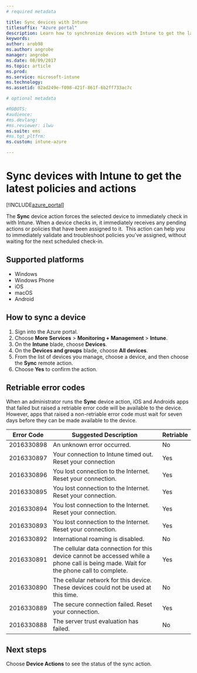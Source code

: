 ```yaml
---
# required metadata

title: Sync devices with Intune 
titlesuffix: "Azure portal"
description: Learn how to synchronize devices with Intune to get the latest policies and actions."
keywords:
author: arob98
ms.author: angrobe
manager: angrobe
ms.date: 08/09/2017
ms.topic: article
ms.prod:
ms.service: microsoft-intune
ms.technology:
ms.assetid: 02ad249e-f098-421f-861f-6b2ff733ac7c

# optional metadata

#ROBOTS:
#audience:
#ms.devlang:
#ms.reviewer: ilwu
ms.suite: ems
#ms.tgt_pltfrm:
ms.custom: intune-azure

---
```


# Sync devices with Intune to get the latest policies and actions


[!INCLUDE[azure_portal](./includes/azure_portal.md)]

The **Sync** device action forces the selected device to immediately check in with Intune. When a device checks in, it immediately receives any pending actions or policies that have been assigned to it.  This action can help you to immediately validate and troubleshoot policies you’ve assigned, without waiting for the next scheduled check-in.

## Supported platforms

- Windows
- Windows Phone
- iOS
- macOS
- Android

## How to sync a device

1. Sign into the Azure portal.
2. Choose **More Services** > **Monitoring + Management** > **Intune**.
3. On the **Intune** blade, choose **Devices**.
4. On the **Devices and groups** blade, choose **All devices**.
5. From the list of devices you manage, choose a device, and then choose the **Sync** remote action.
7. Choose **Yes** to confirm the action.


## Retriable error codes

When an administrator runs the **Sync** device action, iOS and Androids apps that failed but  raised a retriable error code will be available to the device. However, apps that raised a non-retriable error code must wait for seven days before they can be made available to the device.


| Error Code  | Suggested Description                                                                                                                  | Retriable |
|-------------|----------------------------------------------------------------------------------------------------------------------------------------|-----------|
| 2016330898 | An unknown error occurred.                                                                                                             | No        |
| 2016330897 | Your connection to Intune timed out. Reset your connection                                                                             | Yes       |
| 2016330896 | You lost connection to the Internet. Reset your connection.                                                                            | Yes       |
| 2016330895 | You lost connection to the Internet. Reset your connection.                                                                            | Yes       |
| 2016330894 | You lost connection to the Internet. Reset your connection.                                                                            | Yes       |
| 2016330893 | You lost connection to the Internet. Reset your connection.                                                                            | Yes       |
| 2016330892 | International roaming is disabled.                                                                                                     | No        |
| 2016330891 | The cellular data connection for this device cannot be accessed while a phone call is being made. Wait for the phone call to complete. | Yes       |
| 2016330890 | The cellular network for this device. These devices could not be used at this time.                                                   | No        |
| 2016330889 | The secure connection failed. Reset your connection.                                                                                   | Yes       |
| 2016330888 | The server trust evaluation has failed.                                                                                                | No        |

## Next steps

Choose **Device Actions** to see the status of the sync action. 
